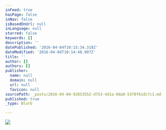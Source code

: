 ```yaml
---
inFeed: true
hasPage: false
inNav: false
isBasedOnUrl: null
inLanguage: null
starred: false
keywords: []
description: ''
datePublished: '2016-04-04T10:15:34.318Z'
dateModified: '2016-04-04T10:14:48.907Z'
title: ''
author: []
authors: []
publisher:
  name: null
  domain: null
  url: null
  favicon: null
sourcePath: _posts/2016-04-04-92853552-d753-4d1a-9da0-5370f61dc7c1.md
published: true
_type: Blurb

---
```

![](https://the-grid-user-content.s3-us-west-2.amazonaws.com/e2d35f7b-9b9e-4f53-8fbd-61730ce4c7c3.jpg)